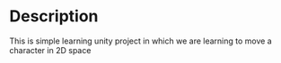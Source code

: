 # Description
This is simple learning unity project in which we are learning to move a character in 2D space
